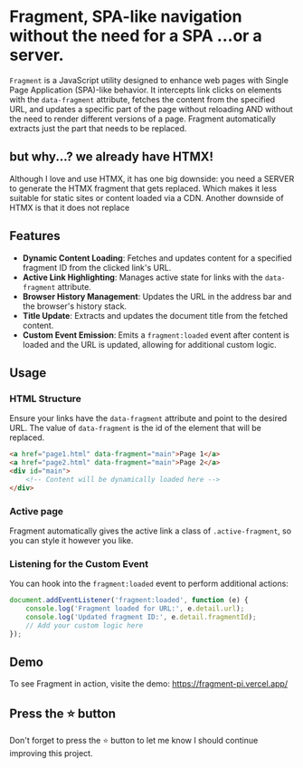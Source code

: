 # Fragment, SPA-like navigation without the need for a SPA ...or a server.

`Fragment` is a JavaScript utility designed to enhance web pages with Single Page Application (SPA)-like behavior. It intercepts link clicks on elements with the `data-fragment` attribute, fetches the content from the specified URL, and updates a specific part of the page without reloading AND without the need to render different versions of a page. Fragment automatically extracts just the part that needs to be replaced.

## but why...? we already have HTMX!

Although I love and use HTMX, it has one big downside: you need a SERVER to generate the HTMX fragment that gets replaced. Which makes it less suitable for static sites or content loaded via a CDN. Another downside of HTMX is that it does not replace

## Features

-   **Dynamic Content Loading**: Fetches and updates content for a specified fragment ID from the clicked link's URL.
-   **Active Link Highlighting**: Manages active state for links with the `data-fragment` attribute.
-   **Browser History Management**: Updates the URL in the address bar and the browser's history stack.
-   **Title Update**: Extracts and updates the document title from the fetched content.
-   **Custom Event Emission**: Emits a `fragment:loaded` event after content is loaded and the URL is updated, allowing for additional custom logic.

## Usage

### HTML Structure

Ensure your links have the `data-fragment` attribute and point to the desired URL. The value of `data-fragment` is the id of the element that will be replaced.

```html
<a href="page1.html" data-fragment="main">Page 1</a>
<a href="page2.html" data-fragment="main">Page 2</a>
<div id="main">
    <!-- Content will be dynamically loaded here -->
</div>
```

### Active page

Fragment automatically gives the active link a class of `.active-fragment`, so you can style it however you like.

### Listening for the Custom Event

You can hook into the `fragment:loaded` event to perform additional actions:

```javascript
document.addEventListener('fragment:loaded', function (e) {
    console.log('Fragment loaded for URL:', e.detail.url);
    console.log('Updated fragment ID:', e.detail.fragmentId);
    // Add your custom logic here
});
```

## Demo

To see Fragment in action, visite the demo:
https://fragment-pi.vercel.app/

## Press the :star: button

Don't forget to press the :star: button to let me know I should continue improving this project.
